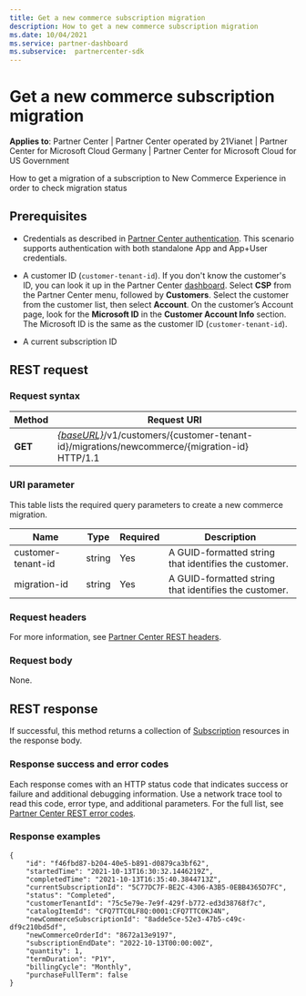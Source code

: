 ```yaml
---
title: Get a new commerce subscription migration
description: How to get a new commerce subscription migration
ms.date: 10/04/2021
ms.service: partner-dashboard
ms.subservice:  partnercenter-sdk
---
```


#  Get a new commerce subscription migration

**Applies to**: Partner Center | Partner Center operated by 21Vianet | Partner Center for Microsoft Cloud Germany | Partner Center for Microsoft Cloud for US Government

How to get a migration of a subscription to New Commerce Experience in order to check migration status

## Prerequisites

- Credentials as described in [Partner Center authentication](partner-center-authentication.md). This scenario supports authentication with both standalone App and App+User credentials.

- A customer ID (`customer-tenant-id`). If you don't know the customer's ID, you can look it up in the Partner Center [dashboard](https://partner.microsoft.com/dashboard). Select **CSP** from the Partner Center menu, followed by **Customers**. Select the customer from the customer list, then select **Account**. On the customer’s Account page, look for the **Microsoft ID** in the **Customer Account Info** section. The Microsoft ID is the same as the customer ID  (`customer-tenant-id`).

- A current subscription ID

## REST request

### Request syntax

| Method  | Request URI                                                                                                                           |
|---------|---------------------------------------------------------------------------------------------------------------------------------------|
| **GET** | [*{baseURL}*](partner-center-rest-urls.md)/v1/customers/{customer-tenant-id}/migrations/newcommerce/{migration-id} HTTP/1.1           |

### URI parameter

This table lists the required query parameters to create a new commerce migration.

| Name               | Type   | Required | Description                                           |
|--------------------|--------|----------|-------------------------------------------------------|
| customer-tenant-id | string | Yes      | A GUID-formatted string that identifies the customer. |
| migration-id       | string | Yes      | A GUID-formatted string that identifies the customer. |

### Request headers

For more information, see [Partner Center REST headers](headers.md).

### Request body

None.

## REST response

If successful, this method returns a collection of [Subscription](subscription-resources.md) resources in the response body.

### Response success and error codes

Each response comes with an HTTP status code that indicates success or failure and additional debugging information. Use a network trace tool to read this code, error type, and additional parameters. For the full list, see [Partner Center REST error codes](error-codes.md).

### Response examples

```http
{
    "id": "f46fbd87-b204-40e5-b891-d0879ca3bf62",
    "startedTime": "2021-10-13T16:30:32.1446219Z",
    "completedTime": "2021-10-13T16:35:40.3844713Z",
    "currentSubscriptionId": "5C77DC7F-BE2C-4306-A3B5-0EBB4365D7FC",
    "status": "Completed",
    "customerTenantId": "75c5e79e-7e9f-429f-b772-ed3d38768f7c",
    "catalogItemId": "CFQ7TTC0LF8Q:0001:CFQ7TTC0KJ4N",
    "newCommerceSubscriptionId": "8adde5ce-52e3-47b5-c49c-df9c210bd5df",
    "newCommerceOrderId": "8672a13e9197",
    "subscriptionEndDate": "2022-10-13T00:00:00Z",
    "quantity": 1,
    "termDuration": "P1Y",
    "billingCycle": "Monthly",
    "purchaseFullTerm": false
}
```
